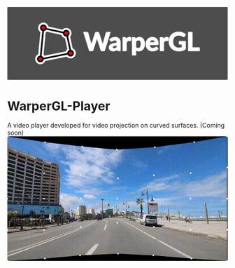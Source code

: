 ![alt text](https://raw.githubusercontent.com/Jhonatan-Brandel/WarperGL-Player/master/media/LOGO.png)
# WarperGL-Player
A video player developed for video projection on curved surfaces. (Coming soon)
![alt text](https://raw.githubusercontent.com/Jhonatan-Brandel/WarperGL-Player/master/media/intro4.gif)
